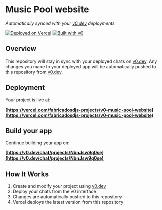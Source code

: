 # Music Pool website

*Automatically synced with your [v0.dev](https://v0.dev) deployments*

[![Deployed on Vercel](https://img.shields.io/badge/Deployed%20on-Vercel-black?style=for-the-badge&logo=vercel)](https://vercel.com/fabricadosdjs-projects/v0-music-pool-website)
[![Built with v0](https://img.shields.io/badge/Built%20with-v0.dev-black?style=for-the-badge)](https://v0.dev/chat/projects/NbnJsw9q0se)

## Overview

This repository will stay in sync with your deployed chats on [v0.dev](https://v0.dev).
Any changes you make to your deployed app will be automatically pushed to this repository from [v0.dev](https://v0.dev).

## Deployment

Your project is live at:

**[https://vercel.com/fabricadosdjs-projects/v0-music-pool-website](https://vercel.com/fabricadosdjs-projects/v0-music-pool-website)**

## Build your app

Continue building your app on:

**[https://v0.dev/chat/projects/NbnJsw9q0se](https://v0.dev/chat/projects/NbnJsw9q0se)**

## How It Works

1. Create and modify your project using [v0.dev](https://v0.dev)
2. Deploy your chats from the v0 interface
3. Changes are automatically pushed to this repository
4. Vercel deploys the latest version from this repository